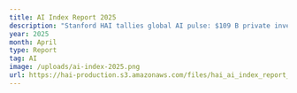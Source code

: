 ```yaml
---
title: AI Index Report 2025
description: "Stanford HAI tallies global AI pulse: $109 B private investment, 78 % enterprise adoption, soaring open-weight models, and rising safety incidents. Regulation strains to keep pace with the machine."
year: 2025
month: April
type: Report
tag: AI
image: /uploads/ai-index-2025.png
url: https://hai-production.s3.amazonaws.com/files/hai_ai_index_report_2025.pdf
---
```

